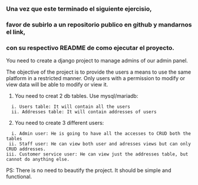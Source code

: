### Una vez que este terminado el siguiente ejercisio,
### favor de subirlo a un repositorio publico en github y mandarnos el link,
### con su respectivo README de como ejecutar el proyecto.

You need to create a django project to manage admins of our admin panel.

The objective of the project is to provide the users a means to use the same platform in a restricted manner.
Only users with a permission to modify or view data will be able to modify or view it.

1. You need to creat 2 db tables. Use mysql/mariadb:
```
  i. Users table: It will contain all the users
  ii. Addresses table: It will contain addresses of users
```

2. You need to create 3 different users:
```
  i. Admin user: He is going to have all the accesses to CRUD both the tables 
 ii. Staff user: He can view both user and adresses views but can only CRUD addresses.
iii. Customer service user: He can view just the addresses table, but cannot do anything else.
```

PS: There is no need to beautify the project. It should be simple and functional.
